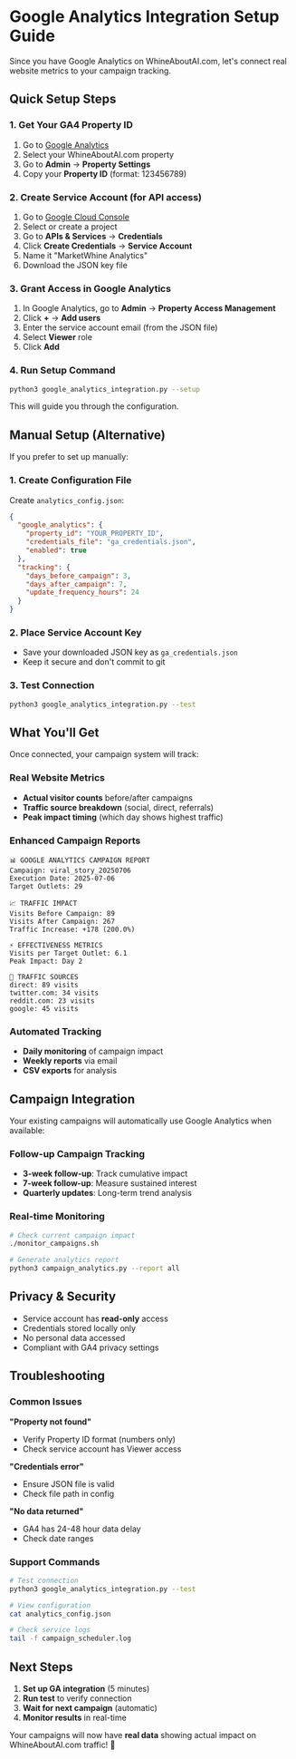 # Google Analytics Integration Setup Guide

Since you have Google Analytics on WhineAboutAI.com, let's connect real website metrics to your campaign tracking.

## Quick Setup Steps

### 1. Get Your GA4 Property ID
1. Go to [Google Analytics](https://analytics.google.com)
2. Select your WhineAboutAI.com property
3. Go to **Admin** → **Property Settings**
4. Copy your **Property ID** (format: 123456789)

### 2. Create Service Account (for API access)
1. Go to [Google Cloud Console](https://console.cloud.google.com)
2. Select or create a project
3. Go to **APIs & Services** → **Credentials**
4. Click **Create Credentials** → **Service Account**
5. Name it "MarketWhine Analytics"
6. Download the JSON key file

### 3. Grant Access in Google Analytics
1. In Google Analytics, go to **Admin** → **Property Access Management**
2. Click **+** → **Add users**
3. Enter the service account email (from the JSON file)
4. Select **Viewer** role
5. Click **Add**

### 4. Run Setup Command
```bash
python3 google_analytics_integration.py --setup
```

This will guide you through the configuration.

## Manual Setup (Alternative)

If you prefer to set up manually:

### 1. Create Configuration File
Create `analytics_config.json`:
```json
{
  "google_analytics": {
    "property_id": "YOUR_PROPERTY_ID",
    "credentials_file": "ga_credentials.json",
    "enabled": true
  },
  "tracking": {
    "days_before_campaign": 3,
    "days_after_campaign": 7,
    "update_frequency_hours": 24
  }
}
```

### 2. Place Service Account Key
- Save your downloaded JSON key as `ga_credentials.json`
- Keep it secure and don't commit to git

### 3. Test Connection
```bash
python3 google_analytics_integration.py --test
```

## What You'll Get

Once connected, your campaign system will track:

### Real Website Metrics
- **Actual visitor counts** before/after campaigns
- **Traffic source breakdown** (social, direct, referrals)
- **Peak impact timing** (which day shows highest traffic)

### Enhanced Campaign Reports
```
📊 GOOGLE ANALYTICS CAMPAIGN REPORT
Campaign: viral_story_20250706
Execution Date: 2025-07-06
Target Outlets: 29

📈 TRAFFIC IMPACT
Visits Before Campaign: 89
Visits After Campaign: 267  
Traffic Increase: +178 (200.0%)

⚡ EFFECTIVENESS METRICS
Visits per Target Outlet: 6.1
Peak Impact: Day 2

🔗 TRAFFIC SOURCES
direct: 89 visits
twitter.com: 34 visits
reddit.com: 23 visits
google: 45 visits
```

### Automated Tracking
- **Daily monitoring** of campaign impact
- **Weekly reports** via email
- **CSV exports** for analysis

## Campaign Integration

Your existing campaigns will automatically use Google Analytics when available:

### Follow-up Campaign Tracking
- **3-week follow-up**: Track cumulative impact
- **7-week follow-up**: Measure sustained interest  
- **Quarterly updates**: Long-term trend analysis

### Real-time Monitoring
```bash
# Check current campaign impact
./monitor_campaigns.sh

# Generate analytics report
python3 campaign_analytics.py --report all
```

## Privacy & Security

- Service account has **read-only** access
- Credentials stored locally only
- No personal data accessed
- Compliant with GA4 privacy settings

## Troubleshooting

### Common Issues

**"Property not found"**
- Verify Property ID format (numbers only)
- Check service account has Viewer access

**"Credentials error"**  
- Ensure JSON file is valid
- Check file path in config

**"No data returned"**
- GA4 has 24-48 hour data delay
- Check date ranges

### Support Commands
```bash
# Test connection
python3 google_analytics_integration.py --test

# View configuration
cat analytics_config.json

# Check service logs
tail -f campaign_scheduler.log
```

## Next Steps

1. **Set up GA integration** (5 minutes)
2. **Run test** to verify connection
3. **Wait for next campaign** (automatic)
4. **Monitor results** in real-time

Your campaigns will now have **real data** showing actual impact on WhineAboutAI.com traffic! 🚀